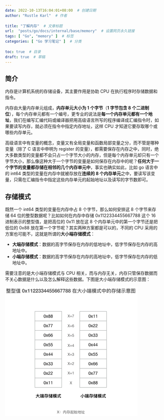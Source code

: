 ```yaml
---
date: 2022-10-13T16:04:01+08:00  # 创建日期
author: "Rustle Karl"  # 作者

title: "了解内存"  # 文章标题
url:  "posts/go/docs/internal/base/memory"  # 设置网页永久链接
tags: [ "Go", "memory" ]  # 标签
categories: [ "Go 学习笔记" ]  # 分类

toc: true  # 目录
draft: true  # 草稿
---
```


## 简介

内存是计算机系统的存储设备，其主要作用是协助 CPU 在执行程序时存储数据和指令。

内存由大量内存单元组成，**内存单元大小为 1 个字节**（**1 字节包含 8 个二进制位**），每个内存单元都有一个编号，更专业的说法是**每一个内存单元都有一个地址**，我们在编写汇编代码或编译器把用高级语言所写的程序编译成汇编指令时，如果要读写内存，就必须在指令中指定内存地址，这样 CPU 才知道它要存取哪个或哪些内存单元。

高级语言中有变量的概念，变量又有全局变量和函数局部变量之分，而不管是哪种变量（除了 C 语言中申明为 register 的变量），都需要保存在内存之中，同时，绝大多数类型的变量都不会只占一个字节大小的内存，但是每个内存单元却只有一个字节大小，那么像这种大于一个字节的变量是如何保存在内存中的呢？**任何大于一个字节的变量都存储在相邻的几个内存单元中**，事实也确实如此，比如 go 语言中的 int64 类型的变量在内存中就被存放在**连续的 8 个内存单元**之中，要读写该变量，只需在汇编指令中指定这些内存单元的起始地址以及读写的字节数即可。

## 存储模式

既然一个 int64 类型的变量在内存中占 8 个字节，那么如何安排这 8 个字节来存储 64 位的整型数据呢？比如如何在内存中存储 0x1122334455667788 这个 16 进制表示的整型值，是把高位的 0x11 放在这 8 个内存单元中的第一个字节还是把低位的 0x88 放在第一个字节呢？其实两种方案都是可以的，不同的 CPU 采用的方案也可能不，这就是所谓的**大小端存储模式**：

- **大端存储模式**：数据的高字节保存在内存的低地址中，低字节保存在内存的高地址中。
- **小端存储模式**：数据的高字节保存在内存的高地址中，低字节保存在内存的低地址中。

需要注意的是大小端存储模式与 CPU 相关，而与内存无关，内存只管保存数据而不关心数据是什么以及怎么解释这些数据。下图是大小端存储模式的示意图：

![](../../../assets/images/docs/internal/base/memory/44be1f94fd7f673e.png)

```go

```
